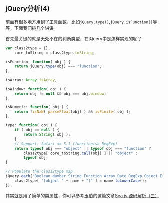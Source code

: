 ## jQuery分析(4)

前面有很多地方用到了工具函数，比如`jQuery.type()`,`jQuery.isFunction()`等等，下面我们挑几个讲讲。

首先最关键的就是无处不在的判断类型，在jQuery中是怎样实现的呢？
```js
var class2type = {}, 
    core_toString = class2type.toString;

isFunction: function( obj ) {
	return jQuery.type(obj) === "function";
},

isArray: Array.isArray,

isWindow: function( obj ) {
	return obj != null && obj === obj.window;
},

isNumeric: function( obj ) {
	return !isNaN( parseFloat(obj) ) && isFinite( obj );
},

type: function( obj ) {
	if ( obj == null ) {
		return String( obj );
	}
	// Support: Safari <= 5.1 (functionish RegExp)
	return typeof obj === "object" || typeof obj === "function" ?
		class2type[ core_toString.call(obj) ] || "object" :
		typeof obj;
}

// Populate the class2type map
jQuery.each("Boolean Number String Function Array Date RegExp Object Error".split(" "), function(i, name) {
	class2type[ "[object " + name + "]" ] = name.toLowerCase();
});
```
其实就是用了简单的类属性，你可以参考玉伯的这篇文章[Sea.js 源码解析（三）](https://github.com/lifesinger/lifesinger.github.com/issues/175)




